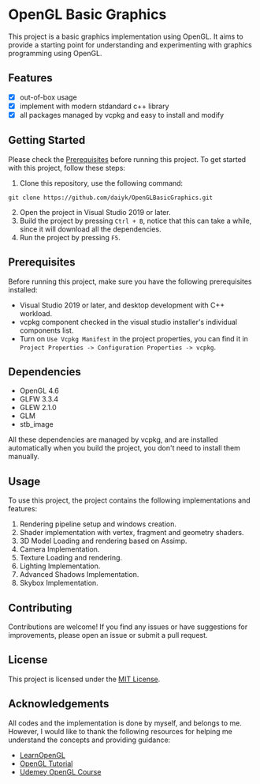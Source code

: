 # OpenGL Basic Graphics

This project is a basic graphics implementation using OpenGL. It aims to provide a starting point for understanding and experimenting with graphics programming using OpenGL.

## Features

- [x] out-of-box usage
- [x] implement with modern stdandard c++ library
- [x] all packages managed by vcpkg and easy to install and modify 

## Getting Started
Please check the [Prerequisites](#prerequisites) before running this project.
To get started with this project, follow these steps:

1. Clone this repository, use the following command:
```
git clone https://github.com/daiyk/OpenGLBasicGraphics.git
```
2. Open the project in Visual Studio 2019 or later.
3. Build the project by pressing `Ctrl + B`, notice that this can take a while, since it will download all the dependencies.
4. Run the project by pressing `F5`.

## Prerequisites

Before running this project, make sure you have the following prerequisites installed:

- Visual Studio 2019 or later, and desktop development with C++ workload.
- vcpkg component checked in the visual studio installer's individual components list.
- Turn on `Use Vcpkg Manifest` in the project properties, you can find it in `Project Properties -> Configuration Properties -> vcpkg`.

## Dependencies
- OpenGL 4.6
- GLFW 3.3.4
- GLEW 2.1.0
- GLM 
- stb_image

All these dependencies are managed by vcpkg, and are installed automatically when you build the project, you don't need to install them manually. 


## Usage

To use this project, the project contains the following implementations and features:

1. Rendering pipeline setup and windows creation.
2. Shader implementation with vertex, fragment and geometry shaders.
3. 3D Model Loading and rendering based on Assimp.
4. Camera Implementation.
5. Texture Loading and rendering.
6. Lighting Implementation.
7. Advanced Shadows Implementation.
8. Skybox Implementation. 

## Contributing

Contributions are welcome! If you find any issues or have suggestions for improvements, please open an issue or submit a pull request.

## License

This project is licensed under the [MIT License](LICENSE).

## Acknowledgements

All codes and the implementation is done by myself, and belongs to me. However, I would like to thank the following resources for helping me understand the concepts and providing guidance:
- [LearnOpenGL](https://learnopengl.com/)
- [OpenGL Tutorial](https://www.opengl-tutorial.org/)
- [Udemey OpenGL Course](https://www.udemy.com/course/graphics-with-modern-opengl/)
